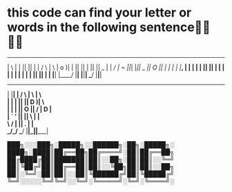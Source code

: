   # this code can find your letter or words in the following sentence👊🏻👊🏻

 ____   __ __  ______  __ __   ___   ____  
|    \ |  |  ||      ||  |  | /   \ |    \ 
|  o  )|  |  ||      ||  |  ||     ||  _  |
|   _/ |  ~  ||_|  |_||  _  ||  O  ||  |  |
|  |   |___, |  |  |  |  |  ||     ||  |  |
|  |   |     |  |  |  |  |  ||     ||  |  |
|__|   |____/   |__|  |__|__| \___/ |__|__|
                                           
 __    __   ___   ____   ___               
|  |__|  | /   \ |    \ |   \              
|  |  |  ||     ||  D  )|    \             
|  |  |  ||  O  ||    / |  D  |            
|  `  '  ||     ||    \ |     |            
 \      / |     ||  .  \|     |            
  \_/\_/   \___/ |__|\_||_____|            
                                           
                                           

███╗░░░███╗░█████╗░░██████╗░██╗░█████╗░
████╗░████║██╔══██╗██╔════╝░██║██╔══██╗
██╔████╔██║███████║██║░░██╗░██║██║░░╚═╝
██║╚██╔╝██║██╔══██║██║░░╚██╗██║██║░░██╗
██║░╚═╝░██║██║░░██║╚██████╔╝██║╚█████╔╝
╚═╝░░░░░╚═╝╚═╝░░╚═╝░╚═════╝░╚═╝░╚════╝░
